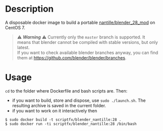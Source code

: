 # Description
A disposable docker image to build a portable [nantille/blender_28_mod](https://github.com/nantille/blender_28_mod) on CentOS 7.

> ⚠ **_Warning_** ⚠ Currently only the `master` branch is supported. It means that blender cannot be compiled with stable versions, but only latest.  
> If you want to check available blender branches anyway, you can find them at https://github.com/blender/blender/branches.

# Usage
`cd` to the folder where Dockerfile and bash scripts are. Then:

- if you want to build, store and dispose, use `sudo ./launch.sh`. The resulting archive is saved in the current folder.
- if you want to work on it interactively then
```
$ sudo docker build -t scriptfx/blender_nantille:28 .
$ sudo docker run -ti scriptfx/blender_nantille:28 /bin/bash
```
